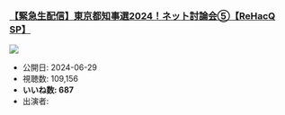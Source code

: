 ### [【緊急生配信】東京都知事選2024！ネット討論会⑤【ReHacQ SP】](https://www.youtube.com/watch?v=4gynzZY7KIU)
[![](https://img.youtube.com/vi/4gynzZY7KIU/sddefault.jpg)](https://www.youtube.com/watch?v=4gynzZY7KIU)
-   公開日: 2024-06-29
-   視聴数: 109,156
-   **いいね数: 687**
-   出演者: 
